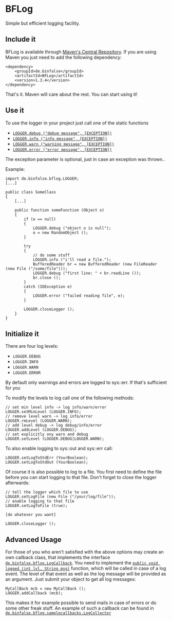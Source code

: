 BFLog
=====

Simple but efficient logging facility.

Include it
------

BFLog is available through [Maven's Central Repository](http://search.maven.org/#search%7Cga%7C1%7Cg%3A%22de.binfalse%22%20AND%20a%3A%22BFLog%22).
If you are using Maven you just need to add the following dependency:

	<dependency>
		<groupId>de.binfalse</groupId>
		<artifactId>BFLog</artifactId>
		<version>1.3.4</version>
	</dependency>

That's it. Maven will care about the rest. You can start using it!


Use it
------

To use the logger in your project just call one of the static functions

* [`LOGGER.debug ("debug message", [EXCEPTION])`](https://github.com/binfalse/BFLog/blob/master/src/main/java/de/binfalse/bflog/LOGGER.java#L486)
* [`LOGGER.info ("info message", [EXCEPTION])`](https://github.com/binfalse/BFLog/blob/master/src/main/java/de/binfalse/bflog/LOGGER.java#L463)
* [`LOGGER.warn ("warning message", [EXCEPTION])`](https://github.com/binfalse/BFLog/blob/master/src/main/java/de/binfalse/bflog/LOGGER.java#L509)
* [`LOGGER.error ("error message", [EXCEPTION])`](https://github.com/binfalse/BFLog/blob/master/src/main/java/de/binfalse/bflog/LOGGER.java#L440)

The exception parameter is optional, just in case an exception was thrown..

Example:

	import de.binfalse.bflog.LOGGER;
	[...]
	
	public class SomeClass
	{
		[...]
		
		public function someFunction (Object o)
		{
			if (o == null)
			{
				LOGGER.debug ("object o is null");
				o = new RandomObject ();
			}
			
			try
			{
				// do some stuff
				LOGGER.info ("i'll read a file.");
				BufferedReader br = new BufferedReader (new FileReader (new File ("/some/file")));
				LOGGER.debug ("first line: " + br.readLine ());
				br.close ();
			}
			catch (IOException e)
			{
				LOGGER.error ("failed reading file", e);
			}
			
			LOGGER.closeLogger ();
		}
	}



Initialize it
------

There are four log levels:

* `LOGGER.DEBUG`
* `LOGGER.INFO`
* `LOGGER.WARN`
* `LOGGER.ERROR`

By default only warnings and errors are logged to sys::err. If that's sufficient for you

To modify the levels to log call one of the following methods:

	// set min level info -> log info/warn/error
	LOGGER.setMinLevel (LOGGER.INFO);
	// remove level warn -> log info/error
	LOGGER.rmLevel (LOGGER.WARN);
	// add level debug -> log debug/info/error
	LOGGER.addLevel (LOGGER.DEBUG);
	// set explicitly ony warn and debug
	LOGGER.setLevel (LOGGER.DEBUG|LOGGER.WARN);

To also enable logging to sys::out and sys::err call:

	LOGGER.setLogToStdErr (YourBoolean);
	LOGGER.setLogToStdOut (YourBoolean);

Of course it is also possible to log to a file. You first need to define the file before you can start logging to that file. Don't forget to close the logger afterwards:

	// tell the logger which file to use
	LOGGER.setLogFile (new File ("/your/log/file"));
	// enable logging to that file
	LOGGER.setLogToFile (true);

	[do whatever you want]

	LOGGER.closeLogger ();

Advanced Usage
------

For those of you who aren't satisfied with the above options may create an own callback class, that implements the interface [`de.binfalse.bflog.LogCallback`](https://github.com/binfalse/BFLog/blob/master/src/main/java/de/binfalse/bflog/LogCallback.java). You need to implement the [`public void logged (int lvl, String msg)`](https://github.com/binfalse/BFLog/blob/master/src/main/java/de/binfalse/bflog/LogCallback.java#L54) function, which will be called in case of a log event. The level of that event as well as the log message will be provided as an argument. Just submit your object to get all log messages:

	MyCallBack mcb = new MyCallBack ();
	LOGGER.addCallback (mcb);

This makes it for example possible to send mails in case of errors or do some other freak stuff. An example of such a callback can be found in [`de.binfalse.bflog.samplecallbacks.LogCollector`](https://github.com/binfalse/BFLog/blob/master/src/main/java/de/binfalse/bflog/samplecallbacks/LogCollector.java)
